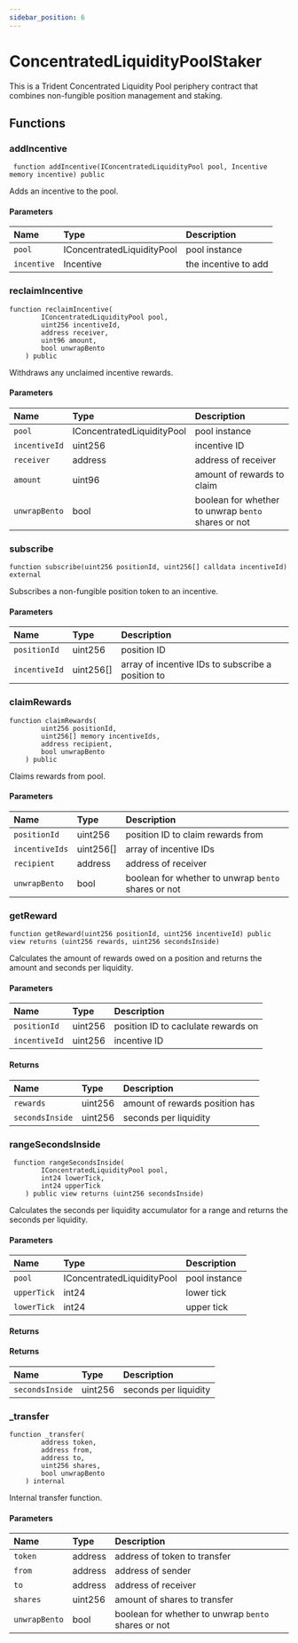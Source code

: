 ```yaml
---
sidebar_position: 6
---
```


# ConcentratedLiquidityPoolStaker

This is a Trident Concentrated Liquidity Pool periphery contract that combines non-fungible position management and staking.

## Functions

### addIncentive

```
 function addIncentive(IConcentratedLiquidityPool pool, Incentive memory incentive) public
```

Adds an incentive to the pool.

#### Parameters

| Name        | Type                       | Description          |
| :---------- | :------------------------- | :------------------- |
| `pool`      | IConcentratedLiquidityPool | pool instance        |
| `incentive` | Incentive                  | the incentive to add |

### reclaimIncentive

```
function reclaimIncentive(
        IConcentratedLiquidityPool pool,
        uint256 incentiveId,
        address receiver,
        uint96 amount,
        bool unwrapBento
    ) public
```

Withdraws any unclaimed incentive rewards.

#### Parameters

| Name          | Type                       | Description                                         |
| :------------ | :------------------------- | :-------------------------------------------------- |
| `pool`        | IConcentratedLiquidityPool | pool instance                                       |
| `incentiveId` | uint256                    | incentive ID                                        |
| `receiver`    | address                    | address of receiver                                 |
| `amount`      | uint96                     | amount of rewards to claim                          |
| `unwrapBento` | bool                       | boolean for whether to unwrap `bento` shares or not |

### subscribe

```
function subscribe(uint256 positionId, uint256[] calldata incentiveId) external
```

Subscribes a non-fungible position token to an incentive.

#### Parameters

| Name          | Type      | Description                                       |
| :------------ | :-------- | :------------------------------------------------ |
| `positionId`  | uint256   | position ID                                       |
| `incentiveId` | uint256[] | array of incentive IDs to subscribe a position to |

### claimRewards

```
function claimRewards(
        uint256 positionId,
        uint256[] memory incentiveIds,
        address recipient,
        bool unwrapBento
    ) public
```

Claims rewards from pool.

#### Parameters

| Name           | Type      | Description                                         |
| :------------- | :-------- | :-------------------------------------------------- |
| `positionId`   | uint256   | position ID to claim rewards from                   |
| `incentiveIds` | uint256[] | array of incentive IDs                              |
| `recipient`    | address   | address of receiver                                 |
| `unwrapBento`  | bool      | boolean for whether to unwrap `bento` shares or not |

### getReward

```
function getReward(uint256 positionId, uint256 incentiveId) public view returns (uint256 rewards, uint256 secondsInside)
```

Calculates the amount of rewards owed on a position and returns the amount and seconds per liquidity.

#### Parameters

| Name          | Type    | Description                         |
| :------------ | :------ | :---------------------------------- |
| `positionId`  | uint256 | position ID to caclulate rewards on |
| `incentiveId` | uint256 | incentive ID                        |

#### Returns

| Name            | Type    | Description                    |
| :-------------- | :------ | :----------------------------- |
| `rewards`       | uint256 | amount of rewards position has |
| `secondsInside` | uint256 | seconds per liquidity          |

### rangeSecondsInside

```
 function rangeSecondsInside(
        IConcentratedLiquidityPool pool,
        int24 lowerTick,
        int24 upperTick
    ) public view returns (uint256 secondsInside)
```

Calculates the seconds per liquidity accumulator for a range and returns the seconds per liquidity.

#### Parameters

| Name        | Type                       | Description   |
| :---------- | :------------------------- | :------------ |
| `pool`      | IConcentratedLiquidityPool | pool instance |
| `upperTick` | int24                      | lower tick    |
| `lowerTick` | int24                      | upper tick    |

#### Returns

#### Returns

| Name            | Type    | Description           |
| :-------------- | :------ | :-------------------- |
| `secondsInside` | uint256 | seconds per liquidity |

### \_transfer

```
function _transfer(
        address token,
        address from,
        address to,
        uint256 shares,
        bool unwrapBento
    ) internal
```

Internal transfer function.

#### Parameters

| Name          | Type    | Description                                         |
| :------------ | :------ | :-------------------------------------------------- |
| `token`       | address | address of token to transfer                        |
| `from`        | address | address of sender                                   |
| `to`          | address | address of receiver                                 |
| `shares`      | uint256 | amount of shares to transfer                        |
| `unwrapBento` | bool    | boolean for whether to unwrap `bento` shares or not |
